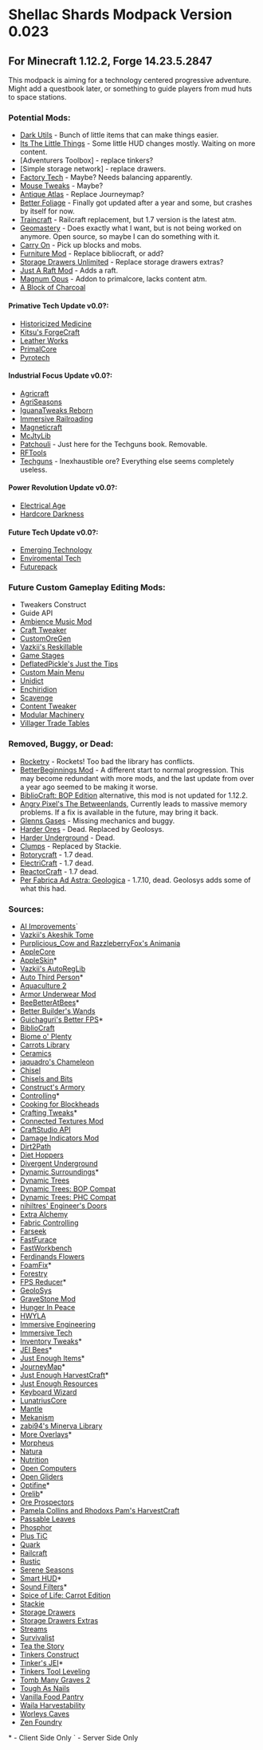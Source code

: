 # Shellac Shards Modpack Version 0.023
## For Minecraft 1.12.2, Forge 14.23.5.2847
This modpack is aiming for a technology centered progressive adventure. Might add a questbook later, or something to guide players from mud huts to space stations.


### Potential Mods:
- [Dark Utils](https://www.curseforge.com/minecraft/mc-mods/dark-utilities) - Bunch of little items that can make things easier.
- [Its The Little Things](https://www.curseforge.com/minecraft/mc-mods/its-the-little-things) - Some little HUD changes mostly. Waiting on more content.
- [Adventurers Toolbox] - replace tinkers?
- [Simple storage network] - replace drawers.
- [Factory Tech](https://www.curseforge.com/minecraft/mc-mods/factory-tech) - Maybe? Needs balancing apparently.
- [Mouse Tweaks](https://www.curseforge.com/minecraft/mc-mods/mouse-tweaks) - Maybe?
- [Antique Atlas](https://www.curseforge.com/minecraft/mc-mods/antique-atlas) - Replace Journeymap?
- [Better Foliage](https://www.curseforge.com/minecraft/mc-mods/better-foliage) - Finally got updated after a year and some, but crashes by itself for now.
- [Traincraft](http://traincraft-mod.com/wordpress/about/) - Railcraft replacement, but 1.7 version is the latest atm.
- [Geomastery](https://github.com/JayAvery/geomastery) - Does exactly what I want, but is not being worked on anymore. Open source, so maybe I can do something with it.
- [Carry On](https://www.curseforge.com/minecraft/mc-mods/carry-on) - Pick up blocks and mobs.
- [Furniture Mod](https://mrcrayfish.com/mods?id=cfm) - Replace bibliocraft, or add?
- [Storage Drawers Unlimited](https://www.curseforge.com/minecraft/mc-mods/storage-drawers-unlimited) - Replace storage drawers extras?
- [Just A Raft Mod](https://www.curseforge.com/minecraft/mc-mods/just-a-raft-mod) - Adds a raft.
- [Magnum Opus](https://www.curseforge.com/minecraft/mc-mods/magnumopus) - Addon to primalcore, lacks content atm.
- [A Block of Charcoal](https://www.curseforge.com/minecraft/mc-mods/a-block-of-charcoal)

#### Primative Tech Update v0.0?:
- [Historicized Medicine](https://www.curseforge.com/minecraft/mc-mods/historicized-medicine)
- [Kitsu's ForgeCraft](https://www.curseforge.com/minecraft/mc-mods/kitsus-forgecraft)
- [Leather Works](https://www.curseforge.com/minecraft/mc-mods/leather-works)
- [PrimalCore](https://www.curseforge.com/minecraft/mc-mods/primalcore)
- [Pyrotech](https://www.curseforge.com/minecraft/mc-mods/pyrotech)
#### Industrial Focus Update v0.0?:
- [Agricraft](https://www.curseforge.com/minecraft/mc-mods/agricraft)
- [AgriSeasons](https://www.curseforge.com/minecraft/mc-mods/agriseasons)
- [IguanaTweaks Reborn](https://www.curseforge.com/minecraft/mc-mods/iguanatweaks-reborn)
- [Immersive Railroading](https://www.curseforge.com/minecraft/mc-mods/immersive-railroading)
- [Magneticraft](https://www.curseforge.com/minecraft/mc-mods/magneticraft)
- [McJtyLib](https://www.curseforge.com/minecraft/mc-mods/mcjtylib)
- [Patchouli](https://www.curseforge.com/minecraft/mc-mods/patchouli) - Just here for the Techguns book. Removable.
- [RFTools](https://www.curseforge.com/minecraft/mc-mods/rftools)
- [Techguns](https://www.curseforge.com/minecraft/mc-mods/techguns) - Inexhaustible ore? Everything else seems completely useless.
#### Power Revolution Update v0.0?:
- [Electrical Age](https://www.curseforge.com/minecraft/mc-mods/electrical-age)
- [Hardcore Darkness](https://www.curseforge.com/minecraft/mc-mods/hardcore-darkness)
#### Future Tech Update v0.0?:
- [Emerging Technology](https://www.curseforge.com/minecraft/mc-mods/emerging-technology-hydroponics)
- [Enviromental Tech](https://www.curseforge.com/minecraft/mc-mods/environmental-tech)
- [Futurepack](https://www.curseforge.com/minecraft/mc-mods/futurepack)


### Future Custom Gameplay Editing Mods:
- Tweakers Construct
- Guide API
- [Ambience Music Mod](https://www.curseforge.com/minecraft/mc-mods/ambience-music-mod/files)
- [Craft Tweaker](https://www.curseforge.com/minecraft/mc-mods/crafttweaker)
- [CustomOreGen](https://www.curseforge.com/minecraft/mc-mods/customoregen)
- [Vazkii's Reskillable](https://www.curseforge.com/minecraft/mc-mods/reskillable)
- [Game Stages](https://www.curseforge.com/minecraft/mc-mods/game-stages)
- [DeflatedPickle's Just the Tips](https://www.curseforge.com/minecraft/mc-mods/justthetips)
- [Custom Main Menu](https://www.curseforge.com/minecraft/mc-mods/custom-main-menu)
- [Unidict](https://www.curseforge.com/minecraft/mc-mods/unidict)
- [Enchiridion](https://www.curseforge.com/minecraft/mc-mods/enchiridion)
- [Scavenge](https://www.curseforge.com/minecraft/mc-mods/scavenge)
- [Content Tweaker](https://www.curseforge.com/minecraft/mc-mods/contenttweaker)
- [Modular Machinery](https://www.curseforge.com/minecraft/mc-mods/modular-machinery)
- [Villager Trade Tables](https://www.curseforge.com/minecraft/mc-mods/villager-trade-tables)


### Removed, Buggy, or Dead:
- [Rocketry](https://www.curseforge.com/minecraft/mc-mods/advanced-rocketry) - Rockets! Too bad the library has conflicts.
- [BetterBeginnings Mod](https://www.curseforge.com/minecraft/mc-mods/betterbeginnings-mod) - A different start to normal progression. This may become redundant with more mods, and the last update from over a year ago seemed to be making it worse.
- [BiblioCraft: BOP Edition](https://www.curseforge.com/minecraft/mc-mods/bibliocraft-bibliowoods-biomes-oplenty-edition) alternative, this mod is not updated for 1.12.2.
- [Angry Pixel's The Betweenlands](https://www.curseforge.com/minecraft/mc-mods/angry-pixel-the-betweenlands-mod), Currently leads to massive memory problems. If a fix is available in the future, may bring it back.
- [Glenns Gases](https://www.curseforge.com/minecraft/mc-mods/glenns-gases) - Missing mechanics and buggy.
- [Harder Ores](https://www.curseforge.com/minecraft/mc-mods/harder-ores) - Dead. Replaced by Geolosys.
- [Harder Underground](https://www.curseforge.com/minecraft/mc-mods/harder-underground) - Dead.
- [Clumps](https://www.curseforge.com/minecraft/mc-mods/clumps) - Replaced by Stackie.
- [Rotorycraft](https://www.curseforge.com/minecraft/mc-mods/rotarycraft) - 1.7 dead.
- [ElectriCraft](https://www.curseforge.com/minecraft/mc-mods/electricraft) - 1.7 dead.
- [ReactorCraft](https://www.curseforge.com/minecraft/mc-mods/reactorcraft) - 1.7 dead.
- [Per Fabrica Ad Astra: Geologica](https://www.curseforge.com/minecraft/mc-mods/per-fabrica-ad-astra-geologica) - 1.7.10, dead. Geolosys adds some of what this had.


### Sources:
- [AI Improvements](https://www.curseforge.com/minecraft/mc-mods/ai-improvements)`
- [Vazkii's Akeshik Tome](https://www.curseforge.com/minecraft/mc-mods/akashic-tome)
- [Purplicious_Cow and RazzleberryFox's Animania](https://www.curseforge.com/minecraft/mc-mods/animania)
- [AppleCore](https://www.curseforge.com/minecraft/mc-mods/applecore)
- [AppleSkin](https://www.curseforge.com/minecraft/mc-mods/appleskin)*
- [Vazkii's AutoRegLib](https://www.curseforge.com/minecraft/mc-mods/autoreglib)
- [Auto Third Person](https://www.curseforge.com/minecraft/mc-mods/auto-third-person)*
- [Aquaculture 2](https://www.curseforge.com/minecraft/mc-mods/aquaculture)
- [Armor Underwear Mod](https://www.curseforge.com/minecraft/mc-mods/armor-underwear-mod)
- [BeeBetterAtBees](https://www.curseforge.com/minecraft/mc-mods/beebetteratbees)*
- [Better Builder's Wands](https://www.curseforge.com/minecraft/mc-mods/better-builders-wands)
- [Guichaguri's Better FPS](https://www.curseforge.com/minecraft/mc-mods/betterfps)*
- [BiblioCraft](https://www.curseforge.com/minecraft/mc-mods/bibliocraft)
- [Biome o' Plenty](https://www.curseforge.com/minecraft/mc-mods/biomes-o-plenty)
- [Carrots Library](https://www.curseforge.com/minecraft/mc-mods/carrots-lib)
- [Ceramics](https://www.curseforge.com/minecraft/mc-mods/ceramics)
- [jaquadro's Chameleon](https://www.curseforge.com/minecraft/mc-mods/chameleon)
- [Chisel](https://www.curseforge.com/minecraft/mc-mods/chisel)
- [Chisels and Bits](https://www.curseforge.com/minecraft/mc-mods/chisels-bits)
- [Construct's Armory](https://www.curseforge.com/minecraft/mc-mods/constructs-armory)
- [Controlling](https://www.curseforge.com/minecraft/mc-mods/controlling)*
- [Cooking for Blockheads](https://www.curseforge.com/minecraft/mc-mods/cooking-for-blockheads)
- [Crafting Tweaks](https://www.curseforge.com/minecraft/mc-mods/crafting-tweaks)*
- [Connected Textures Mod](https://www.curseforge.com/minecraft/mc-mods/ctm)
- [CraftStudio API](https://www.curseforge.com/minecraft/mc-mods/craftstudio-api)
- [Damage Indicators Mod](https://www.curseforge.com/minecraft/mc-mods/damage-indicators-mod)
- [Dirt2Path](https://www.curseforge.com/minecraft/mc-mods/dirt2path)
- [Diet Hoppers](https://www.curseforge.com/minecraft/mc-mods/diet-hoppers)
- [Divergent Underground](https://www.curseforge.com/minecraft/mc-mods/divergent-underground)
- [Dynamic Surroundings](https://www.curseforge.com/minecraft/mc-mods/dynamic-surroundings)*
- [Dynamic Trees](https://www.curseforge.com/minecraft/mc-mods/dynamictrees)
- [Dynamic Trees: BOP Compat](https://www.curseforge.com/minecraft/mc-mods/dtbop)
- [Dynamic Trees: PHC Compat](https://www.curseforge.com/minecraft/mc-mods/dtphc)
- [nihiltres' Engineer's Doors](https://www.curseforge.com/minecraft/mc-mods/engineers-doors)
- [Extra Alchemy](https://www.curseforge.com/minecraft/mc-mods/extra-alchemy)
- [Fabric Controlling](https://www.curseforge.com/minecraft/mc-mods/fabric-controlling)
- [Farseek](https://www.curseforge.com/minecraft/mc-mods/farseek)
- [FastFurace](https://www.curseforge.com/minecraft/mc-mods/fastfurnace)
- [FastWorkbench](https://www.curseforge.com/minecraft/mc-mods/fastworkbench)
- [Ferdinands Flowers](https://www.curseforge.com/minecraft/mc-mods/ferdinands-flowers)
- [FoamFix](https://www.curseforge.com/minecraft/mc-mods/foamfix-optimization-mod)*
- [Forestry](https://www.curseforge.com/minecraft/mc-mods/forestry)
- [FPS Reducer](https://www.curseforge.com/minecraft/mc-mods/fps-reducer)*
- [GeoloSys](https://www.curseforge.com/minecraft/mc-mods/geolosys)
- [GraveStone Mod](https://www.curseforge.com/minecraft/mc-mods/gravestone-mod)
- [Hunger In Peace](https://www.curseforge.com/minecraft/mc-mods/hunger-in-peace)
- [HWYLA](https://www.curseforge.com/minecraft/mc-mods/hwyla)
- [Immersive Engineering](https://www.curseforge.com/minecraft/mc-mods/immersive-engineering)
- [Immersive Tech](https://www.curseforge.com/minecraft/mc-mods/immersive-tech)
- [Inventory Tweaks](https://www.curseforge.com/minecraft/mc-mods/inventory-tweaks)*
- [JEI Bees](https://www.curseforge.com/minecraft/mc-mods/jei-bees)*
- [Just Enough Items](https://www.curseforge.com/minecraft/mc-mods/jei)*
- [JourneyMap](https://www.curseforge.com/minecraft/mc-mods/journeymap)*
- [Just Enough HarvestCraft](https://www.curseforge.com/minecraft/mc-mods/just-enough-harvestcraft)*
- [Just Enough Resources](https://www.curseforge.com/minecraft/mc-mods/just-enough-resources-jer)
- [Keyboard Wizard](https://www.curseforge.com/minecraft/mc-mods/keyboard-wizard)
- [LunatriusCore](https://www.curseforge.com/minecraft/mc-mods/lunatriuscore)
- [Mantle](https://www.curseforge.com/minecraft/mc-mods/mantle)
- [Mekanism](https://www.curseforge.com/minecraft/mc-mods/mekanism)
- [zabi94's Minerva Library](https://www.curseforge.com/minecraft/mc-mods/minerva-library)
- [More Overlays](https://www.curseforge.com/minecraft/mc-mods/more-overlays)*
- [Morpheus](https://www.curseforge.com/minecraft/mc-mods/morpheus)
- [Natura](https://www.curseforge.com/minecraft/mc-mods/natura)
- [Nutrition](https://github.com/WesCook/Nutrition)
- [Open Computers](https://www.curseforge.com/minecraft/mc-mods/opencomputers)
- [Open Gliders](https://www.curseforge.com/minecraft/mc-mods/open-glider)
- [Optifine](https://optifine.net/home)*
- [Orelib](https://www.curseforge.com/minecraft/mc-mods/orelib)*
- [Ore Prospectors](https://www.curseforge.com/minecraft/mc-mods/ore-prospectors)
- [Pamela Collins and Rhodoxs Pam's HarvestCraft](https://www.curseforge.com/minecraft/mc-mods/pams-harvestcraft)
- [Passable Leaves](https://www.curseforge.com/minecraft/mc-mods/passable-leaves)
- [Phosphor](https://www.curseforge.com/minecraft/mc-mods/phosphor)
- [Plus TiC](https://www.curseforge.com/minecraft/mc-mods/plustic)
- [Quark](https://www.curseforge.com/minecraft/mc-mods/quark)
- [Railcraft](https://www.curseforge.com/minecraft/mc-mods/railcraft)
- [Rustic](https://www.curseforge.com/minecraft/mc-mods/rustic)
- [Serene Seasons](https://www.curseforge.com/minecraft/mc-mods/serene-seasons)
- [Smart HUD](https://www.curseforge.com/minecraft/mc-mods/smart-hud)*
- [Sound Filters](https://www.curseforge.com/minecraft/mc-mods/sound-filters)*
- [Spice of Life: Carrot Edition](https://www.curseforge.com/minecraft/mc-mods/spice-of-life-carrot-edition)
- [Stackie](https://www.curseforge.com/minecraft/mc-mods/stackie)
- [Storage Drawers](https://www.curseforge.com/minecraft/mc-mods/storage-drawers)
- [Storage Drawers Extras](https://www.curseforge.com/minecraft/mc-mods/storage-drawers-extras)
- [Streams](https://www.curseforge.com/minecraft/mc-mods/streams)
- [Survivalist](https://www.curseforge.com/minecraft/mc-mods/survivalist)
- [Tea the Story](https://www.curseforge.com/minecraft/mc-mods/tea-the-story)
- [Tinkers Construct](https://www.curseforge.com/minecraft/mc-mods/tinkers-construct)
- [Tinker's JEI](https://www.curseforge.com/minecraft/mc-mods/tinkers-jei)*
- [Tinkers Tool Leveling](https://www.curseforge.com/minecraft/mc-mods/tinkers-tool-leveling)
- [Tomb Many Graves 2](https://www.curseforge.com/minecraft/mc-mods/tomb-many-graves-2)
- [Tough As Nails](https://www.curseforge.com/minecraft/mc-mods/agriseasons/download)
- [Vanilla Food Pantry](https://www.curseforge.com/minecraft/mc-mods/vanillafoodpantry-mod)
- [Waila Harvestability](https://www.curseforge.com/minecraft/mc-mods/waila-harvestability)
- [Worleys Caves](https://www.curseforge.com/minecraft/mc-mods/worleys-caves)
- [Zen Foundry](https://www.curseforge.com/minecraft/mc-mods/zen-foundry)


\* \- Client Side Only
\` \- Server Side Only
